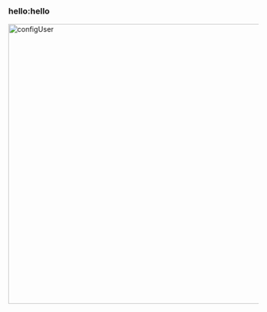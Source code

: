 ### hello:hello
<img width="564" alt="configUser" src="https://user-images.githubusercontent.com/39304873/98778291-f791c180-23a6-11eb-9048-d7106e7e7a03.png">

